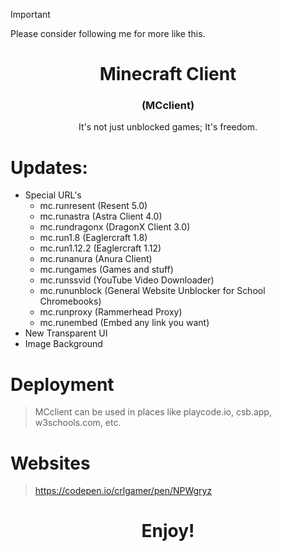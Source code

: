 > [!IMPORTANT]
> Please consider following me for more like this.
# 

<h1 align="center"><strong>Minecraft Client</strong></h1>
<h3 align="center">(MCclient)</h3>
<p align="center">It's not just unblocked games; It's freedom.</p>


# Updates:
- Special URL's
  - mc.runresent (Resent 5.0)
  - mc.runastra (Astra Client 4.0)
  - mc.rundragonx (DragonX Client 3.0)
  - mc.run1.8 (Eaglercraft 1.8)
  - mc.run1.12.2 (Eaglercraft 1.12)
  - mc.runanura (Anura Client)
  - mc.rungames (Games and stuff)
  - mc.runssvid (YouTube Video Downloader)
  - mc.rununblock (General Website Unblocker for School Chromebooks)
  - mc.runproxy (Rammerhead Proxy)
  - mc.runembed (Embed any link you want)
- New Transparent UI
- Image Background

# Deployment
> MCclient can be used in places like playcode.io, csb.app, w3schools.com, etc.

# Websites
> https://codepen.io/crlgamer/pen/NPWgryz

<h1 align="center">Enjoy!</h1>
